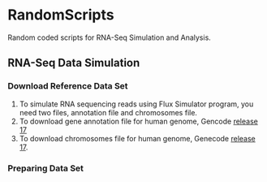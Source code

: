# RandomScripts
Random coded scripts for RNA-Seq Simulation and Analysis.

## RNA-Seq Data Simulation 
### Download Reference Data Set
1. To simulate RNA sequencing reads using Flux Simulator program, you need two files, annotation file and chromosomes file.
2. To download gene annotation file for human genome, Gencode [release 17](ftp://ftp.sanger.ac.uk/pub/gencode/Gencode_human/release_17/gencode.v17.annotation.gtf.gz) 
3. To download chromosomes file for human genome, Genecode [release 17](ftp://ftp.sanger.ac.uk/pub/gencode/Gencode_human/release_17/gencode.v17.annotation.gtf.gz).

### Preparing Data Set




